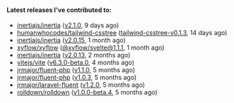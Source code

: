 ####  Latest releases I've contributed to:

- [inertiajs/inertia](https://github.com/inertiajs/inertia) ([v2.1.0](https://github.com/inertiajs/inertia/releases/tag/v2.1.0), 9 days ago)
- [humanwhocodes/tailwind-csstree](https://github.com/humanwhocodes/tailwind-csstree) ([tailwind-csstree-v0.1.3](https://github.com/humanwhocodes/tailwind-csstree/releases/tag/tailwind-csstree-v0.1.3), 14 days ago)
- [inertiajs/inertia](https://github.com/inertiajs/inertia) ([v2.0.15](https://github.com/inertiajs/inertia/releases/tag/v2.0.15), 1 month ago)
- [xyflow/xyflow](https://github.com/xyflow/xyflow) ([@xyflow/svelte@1.1.1](https://github.com/xyflow/xyflow/releases/tag/@xyflow/svelte@1.1.1), 1 month ago)
- [inertiajs/inertia](https://github.com/inertiajs/inertia) ([v2.0.13](https://github.com/inertiajs/inertia/releases/tag/v2.0.13), 2 months ago)
- [vitejs/vite](https://github.com/vitejs/vite) ([v6.3.0-beta.0](https://github.com/vitejs/vite/releases/tag/v6.3.0-beta.0), 4 months ago)
- [jrmajor/fluent-php](https://github.com/jrmajor/fluent-php) ([v1.1.0](https://github.com/jrmajor/fluent-php/releases/tag/v1.1.0), 5 months ago)
- [jrmajor/fluent-php](https://github.com/jrmajor/fluent-php) ([v1.0.3](https://github.com/jrmajor/fluent-php/releases/tag/v1.0.3), 5 months ago)
- [jrmajor/laravel-fluent](https://github.com/jrmajor/laravel-fluent) ([v1.2.0](https://github.com/jrmajor/laravel-fluent/releases/tag/v1.2.0), 5 months ago)
- [rolldown/rolldown](https://github.com/rolldown/rolldown) ([v1.0.0-beta.4](https://github.com/rolldown/rolldown/releases/tag/v1.0.0-beta.4), 5 months ago)
